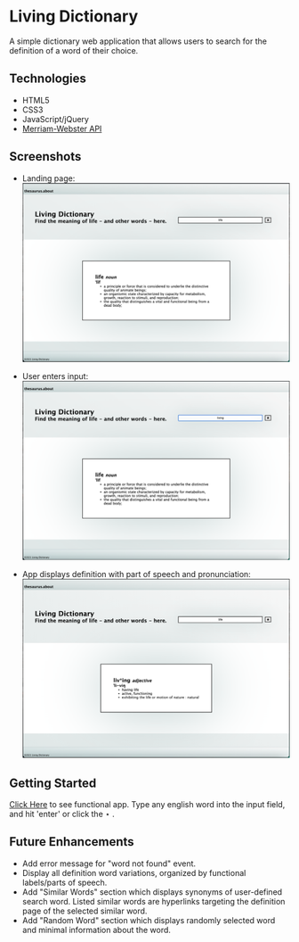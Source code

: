 # Living Dictionary

A simple dictionary web application that allows users to search for the definition of a word of their choice.

## Technologies
- HTML5
- CSS3
- JavaScript/jQuery
- [Merriam-Webster API](https://www.dictionaryapi.com/products/api-collegiate-dictionary)

## Screenshots

- Landing page: ![screenshot](images/screen-shot-landing-page.png)

  
- User enters input: ![screenshot](images/screen-shot-user-entry.png)

- App displays definition with part of speech and pronunciation: ![screenshot](images/screen-shot-definition.png)

## Getting Started
[Click Here](#) to see functional app. Type any english word into the input field, and hit 'enter' or click the &#8902; .

## Future Enhancements
- Add error message for "word not found" event.
- Display all definition word variations, organized by functional labels/parts of speech.
- Add "Similar Words" section which displays synonyms of user-defined search word. Listed similar words are hyperlinks targeting the definition page of the selected similar word.
- Add "Random Word" section which displays randomly selected word and minimal information about the word. 